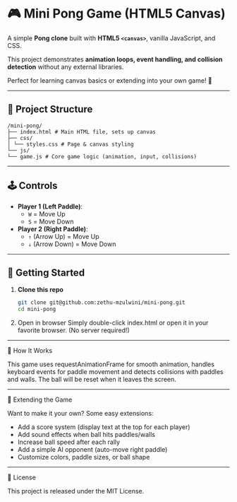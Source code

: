 # 🎮 Mini Pong Game (HTML5 Canvas)

A simple **Pong clone** built with **HTML5 `<canvas>`**, vanilla JavaScript, and CSS.  

This project demonstrates **animation loops, event handling, and collision detection** without any external libraries.  

Perfect for learning canvas basics or extending into your own game! 🚀

---

## 📂 Project Structure

```
/mini-pong/
├── index.html # Main HTML file, sets up canvas
├── css/
│ └── styles.css # Page & canvas styling
└── js/
└── game.js # Core game logic (animation, input, collisions)
```

---

## 🕹️ Controls
- **Player 1 (Left Paddle)**:  
  - `W` = Move Up  
  - `S` = Move Down  
- **Player 2 (Right Paddle)**:  
  - `↑` (Arrow Up) = Move Up  
  - `↓` (Arrow Down) = Move Down  

---

## 🚀 Getting Started

1. **Clone this repo**  
    ```bash
    git clone git@github.com:zethu-mzulwini/mini-pong.git
    cd mini-pong
    ```

2. Open in browser
Simply double-click index.html or open it in your favorite browser. (No server required!)

---

🧩 How It Works

This game uses requestAnimationFrame for smooth animation, handles keyboard events for paddle movement and detects collisions with paddles and walls.  The ball will be reset when it leaves the screen.

---

🔧 Extending the Game

Want to make it your own? Some easy extensions:

- Add a score system (display text at the top for each player)
- Add sound effects when ball hits paddles/walls
- Increase ball speed after each rally
- Add a simple AI opponent (auto-move right paddle)
- Customize colors, paddle sizes, or ball shape

---

📜 License

This project is released under the MIT License.